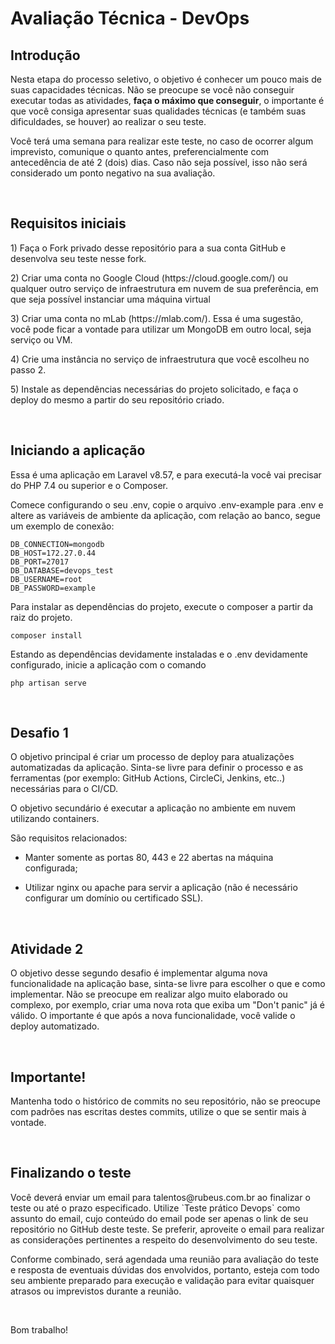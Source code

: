 # Avaliação Técnica - DevOps

## Introdução

<p>Nesta etapa do processo seletivo, o objetivo é conhecer um pouco mais de suas capacidades técnicas. Não se preocupe se você não conseguir executar todas as atividades, <strong>faça o máximo que conseguir</strong>, o importante é que você consiga apresentar suas qualidades técnicas (e também suas dificuldades, se houver) ao realizar o seu teste.</p>

<p>Você terá uma semana para realizar este teste, no caso de ocorrer algum imprevisto, comunique o quanto antes, preferencialmente com antecedência de até 2 (dois) dias. Caso não seja possível, isso não será considerado um ponto negativo na sua avaliação.</p>

<br>

## Requisitos iniciais

<p>1) Faça o Fork privado desse repositório para a sua conta GitHub e desenvolva seu teste nesse fork.</p>
    
<p>2) Criar uma conta no Google Cloud (https://cloud.google.com/) ou qualquer outro serviço de infraestrutura em nuvem de sua preferência, em que seja possível instanciar uma máquina virtual</p>

<p>3) Criar uma conta no mLab (https://mlab.com/). Essa é uma sugestão, você pode ficar a vontade para utilizar um MongoDB em outro local, seja serviço ou VM.</p>

<p>4) Crie uma instância no serviço de infraestrutura que você escolheu no passo 2.</p>

<p>5) Instale as dependências necessárias do projeto solicitado, e faça o deploy do mesmo a partir do seu repositório criado.</p>

<br>

## Iniciando a aplicação

<p>Essa é uma aplicação em Laravel v8.57, e para executá-la você vai precisar do PHP 7.4 ou superior e o Composer.</p>

<p>Comece configurando o seu .env, copie o arquivo .env-example para .env e altere as variáveis de ambiente da aplicação, com relação ao banco, segue um exemplo de conexão:</p>

    DB_CONNECTION=mongodb
    DB_HOST=172.27.0.44
    DB_PORT=27017
    DB_DATABASE=devops_test
    DB_USERNAME=root
    DB_PASSWORD=example

<p>Para instalar as dependências do projeto, execute o composer a partir da raiz do projeto.</p>

    composer install

<p>Estando as dependências devidamente instaladas e o .env devidamente configurado, inicie a aplicação com o comando</p>

    php artisan serve

<br>

## Desafio 1

<p>O objetivo principal é criar um processo de deploy para atualizações automatizadas da aplicação. Sinta-se livre para definir o processo e as ferramentas (por exemplo: GitHub Actions, CircleCi, Jenkins, etc..) necessárias para o CI/CD.</p>

<p>O objetivo secundário é executar a aplicação no ambiente em nuvem utilizando containers.</p>

<p>São requisitos relacionados:</p>
    
* Manter somente as portas 80, 443 e 22 abertas na máquina configurada;</p>
    
* Utilizar nginx ou apache para servir a aplicação (não é necessário configurar um domínio ou certificado SSL).

<br>

## Atividade 2

<p>O objetivo desse segundo desafio é implementar alguma nova funcionalidade na aplicação base, sinta-se livre para escolher o que e como implementar. Não se preocupe em realizar algo muito elaborado ou complexo, por exemplo, criar uma nova rota que exiba um "Don't panic" já é válido. O importante é que após a nova funcionalidade, você valide o deploy automatizado.</p>

<br>

## Importante!

<p>Mantenha todo o histórico de commits no seu repositório, não se preocupe com padrões nas escritas destes commits, utilize o que se sentir mais à vontade.</p>

<br>

## Finalizando o teste

<p>Você deverá enviar um email para <mailto:talentos@rubeus.com.br>talentos@rubeus.com.br</mailto> ao finalizar o teste ou até o prazo especificado. Utilize `Teste prático Devops` como assunto do email, cujo conteúdo do email pode ser apenas o link de seu repositório no GitHub deste teste. Se preferir, aproveite o email para realizar as considerações pertinentes a respeito do desenvolvimento do seu teste.</p>

<p>Conforme combinado, será agendada uma reunião para avaliação do teste e resposta de eventuais dúvidas dos envolvidos, portanto, esteja com todo seu ambiente preparado para execução e validação para evitar quaisquer atrasos ou imprevistos durante a reunião.</p>

<br>
 
Bom trabalho!
